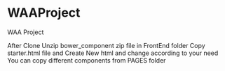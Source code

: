 # WAAProject
WAA Project

After Clone Unzip bower_component zip file in FrontEnd folder
Copy starter.html file and Create New html and change according to your need
You can copy different components from PAGES folder

